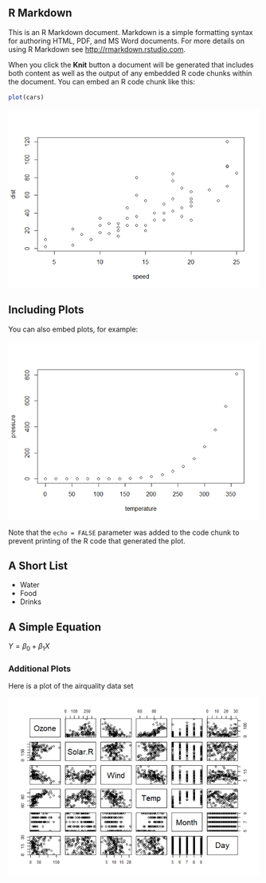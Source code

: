 R Markdown
----------

This is an R Markdown document. Markdown is a simple formatting syntax
for authoring HTML, PDF, and MS Word documents. For more details on
using R Markdown see
<a href="http://rmarkdown.rstudio.com" class="uri">http://rmarkdown.rstudio.com</a>.

When you click the **Knit** button a document will be generated that
includes both content as well as the output of any embedded R code
chunks within the document. You can embed an R code chunk like this:

``` r
plot(cars)
```

![](githubmd_Document_files/figure-markdown_github/cars-1.png)

Including Plots
---------------

You can also embed plots, for example:

![](githubmd_Document_files/figure-markdown_github/pressure-1.png)

Note that the `echo = FALSE` parameter was added to the code chunk to
prevent printing of the R code that generated the plot.

A Short List
------------

-   Water
-   Food
-   Drinks

A Simple Equation
-----------------

*Y* = *β*<sub>0</sub> + *β*<sub>1</sub>*X*

### Additional Plots

Here is a plot of the airquality data set

![](githubmd_Document_files/figure-markdown_github/airquality-1.png)
